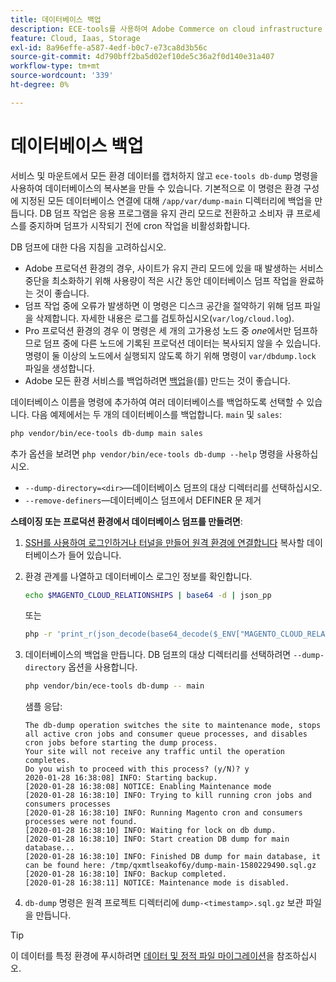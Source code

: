```yaml
---
title: 데이터베이스 백업
description: ECE-tools를 사용하여 Adobe Commerce on cloud infrastructure 프로젝트에 사용할 데이터베이스 백업을 만드는 방법에 대해 알아봅니다.
feature: Cloud, Iaas, Storage
exl-id: 8a96effe-a587-4edf-b0c7-e73ca8d3b56c
source-git-commit: 4d790bff2ba5d02ef10de5c36a2f0d140e31a407
workflow-type: tm+mt
source-wordcount: '339'
ht-degree: 0%

---
```


# 데이터베이스 백업

서비스 및 마운트에서 모든 환경 데이터를 캡처하지 않고 `ece-tools db-dump` 명령을 사용하여 데이터베이스의 복사본을 만들 수 있습니다. 기본적으로 이 명령은 환경 구성에 지정된 모든 데이터베이스 연결에 대해 `/app/var/dump-main` 디렉터리에 백업을 만듭니다. DB 덤프 작업은 응용 프로그램을 유지 관리 모드로 전환하고 소비자 큐 프로세스를 중지하며 덤프가 시작되기 전에 cron 작업을 비활성화합니다.

DB 덤프에 대한 다음 지침을 고려하십시오.

- Adobe 프로덕션 환경의 경우, 사이트가 유지 관리 모드에 있을 때 발생하는 서비스 중단을 최소화하기 위해 사용량이 적은 시간 동안 데이터베이스 덤프 작업을 완료하는 것이 좋습니다.
- 덤프 작업 중에 오류가 발생하면 이 명령은 디스크 공간을 절약하기 위해 덤프 파일을 삭제합니다. 자세한 내용은 로그를 검토하십시오(`var/log/cloud.log`).
- Pro 프로덕션 환경의 경우 이 명령은 세 개의 고가용성 노드 중 _one_&#x200B;에서만 덤프하므로 덤프 중에 다른 노드에 기록된 프로덕션 데이터는 복사되지 않을 수 있습니다. 명령이 둘 이상의 노드에서 실행되지 않도록 하기 위해 명령이 `var/dbdump.lock` 파일을 생성합니다.
- Adobe 모든 환경 서비스를 백업하려면 [백업](snapshots.md)을(를) 만드는 것이 좋습니다.

데이터베이스 이름을 명령에 추가하여 여러 데이터베이스를 백업하도록 선택할 수 있습니다. 다음 예제에서는 두 개의 데이터베이스를 백업합니다. `main` 및 `sales`:

```bash
php vendor/bin/ece-tools db-dump main sales
```

추가 옵션을 보려면 `php vendor/bin/ece-tools db-dump --help` 명령을 사용하십시오.

- `--dump-directory=<dir>`—데이터베이스 덤프의 대상 디렉터리를 선택하십시오.
- `--remove-definers`—데이터베이스 덤프에서 DEFINER 문 제거

**스테이징 또는 프로덕션 환경에서 데이터베이스 덤프를 만들려면**:

1. [SSH를 사용하여 로그인하거나 터널을 만들어 원격 환경에 연결합니다](../development/secure-connections.md) 복사할 데이터베이스가 들어 있습니다.

1. 환경 관계를 나열하고 데이터베이스 로그인 정보를 확인합니다.

   ```bash
   echo $MAGENTO_CLOUD_RELATIONSHIPS | base64 -d | json_pp
   ```

   또는

   ```bash
   php -r 'print_r(json_decode(base64_decode($_ENV["MAGENTO_CLOUD_RELATIONSHIPS"]))->database);'
   ```

1. 데이터베이스의 백업을 만듭니다. DB 덤프의 대상 디렉터리를 선택하려면 `--dump-directory` 옵션을 사용합니다.

   ```bash
   php vendor/bin/ece-tools db-dump -- main
   ```

   샘플 응답:

   ```terminal
   The db-dump operation switches the site to maintenance mode, stops all active cron jobs and consumer queue processes, and disables cron jobs before starting the dump process.
   Your site will not receive any traffic until the operation completes.
   Do you wish to proceed with this process? (y/N)? y
   2020-01-28 16:38:08] INFO: Starting backup.
   [2020-01-28 16:38:08] NOTICE: Enabling Maintenance mode
   [2020-01-28 16:38:10] INFO: Trying to kill running cron jobs and consumers processes
   [2020-01-28 16:38:10] INFO: Running Magento cron and consumers processes were not found.
   [2020-01-28 16:38:10] INFO: Waiting for lock on db dump.
   [2020-01-28 16:38:10] INFO: Start creation DB dump for main database...
   [2020-01-28 16:38:10] INFO: Finished DB dump for main database, it can be found here: /tmp/qxmtlseakof6y/dump-main-1580229490.sql.gz
   [2020-01-28 16:38:10] INFO: Backup completed.
   [2020-01-28 16:38:11] NOTICE: Maintenance mode is disabled.
   ```

1. `db-dump` 명령은 원격 프로젝트 디렉터리에 `dump-<timestamp>.sql.gz` 보관 파일을 만듭니다.

>[!TIP]
>
>이 데이터를 특정 환경에 푸시하려면 [데이터 및 정적 파일 마이그레이션](../deploy/staging-production.md#migrate-static-files)을 참조하십시오.
